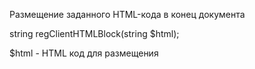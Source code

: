 Размещение заданного HTML-кода в конец документа

string regClientHTMLBlock(string $html);

$html - HTML код для размещения
